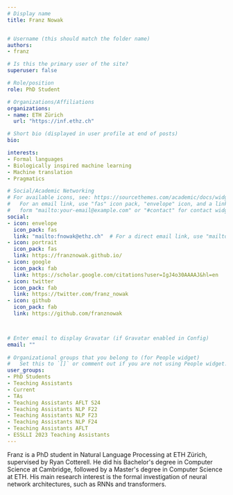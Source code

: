 ```yaml
---
# Display name
title: Franz Nowak


# Username (this should match the folder name)
authors:
- franz

# Is this the primary user of the site?
superuser: false

# Role/position
role: PhD Student

# Organizations/Affiliations
organizations:
- name: ETH Zürich
  url: "https://inf.ethz.ch"

# Short bio (displayed in user profile at end of posts)
bio: 

interests:
- Formal languages
- Biologically inspired machine learning
- Machine translation
- Pragmatics

# Social/Academic Networking
# For available icons, see: https://sourcethemes.com/academic/docs/widgets/#icons
#   For an email link, use "fas" icon pack, "envelope" icon, and a link in the
#   form "mailto:your-email@example.com" or "#contact" for contact widget.
social:
- icon: envelope
  icon_pack: fas
  link: "mailto:fnowak@ethz.ch"  # For a direct email link, use "mailto:test@example.org".
- icon: portrait
  icon_pack: fas
  link: https://franznowak.github.io/
- icon: google
  icon_pack: fab
  link: https://scholar.google.com/citations?user=IgJ4o30AAAAJ&hl=en
- icon: twitter
  icon_pack: fab
  link: https://twitter.com/franz_nowak
- icon: github
  icon_pack: fab
  link: https://github.com/franznowak



# Enter email to display Gravatar (if Gravatar enabled in Config)
email: ""
  
# Organizational groups that you belong to (for People widget)
#   Set this to `[]` or comment out if you are not using People widget.  
user_groups:
- PhD Students
- Teaching Assistants
- Current
- TAs
- Teaching Assistants AFLT S24
- Teaching Assistants NLP F22
- Teaching Assistants NLP F23
- Teaching Assistants NLP F24
- Teaching Assistants AFLT
- ESSLLI 2023 Teaching Assistants
---
```

Franz is a PhD student in Natural Language Processing at ETH Zürich, supervised by Ryan Cotterell. 
He did his Bachelor's degree in Computer Science at Cambridge, followed by a Master's degree in Computer Science at ETH. His main research interest is the formal investigation of neural network architectures, such as RNNs and transformers.
